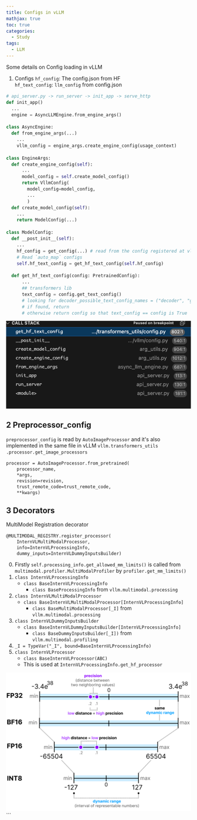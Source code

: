 ```yaml
---
title: Configs in vLLM
mathjax: true
toc: true
categories:
  - Study
tags:
  - LLM
---
```


Some details on Config loading in vLLM
1. Configs
`hf_config`: The config.json from HF  
`hf_text_config`: `llm_config` from config.json
```python
# api_server.py -> run_server -> init_app -> serve_http
def init_app()
  ...
  engine = AsyncLLMEngine.from_engine_args()

class AsyncEngine:
  def from_engine_args(...)
    ...
    vllm_config = engine_args.create_engine_config(usage_context)

class EngineArgs:
  def create_engine_config(self):
      ...
      model_config = self.create_model_config()
      return VllmConfig(
        model_config=model_config,
        ...
        )
  def create_model_config(self):
    ...
    return ModelConfig(...)

class ModelConfig:
  def __post_init__(self):
    ...
    hf_config = get_config(...) # read from the config registered at vllm/transformers_utils/configs/
    # Read `auto_map` configs
    self.hf_text_config = get_hf_text_config(self.hf_config)

  def get_hf_text_config(config: PretrainedConfig):
      ...
      ## transformers lib
      text_config = config.get_text_config()
      # looking for decoder_possible_text_config_names = ("decoder", "generator", "text_config")
      # if found, return 
      # otherwise return config so that text_config == config is True
```
![Alt text](/assets/images/2025/25-06-09-vllm-configs_files/configs.png)

## 2 Preprocessor_config
`preprocessor_config` is read by `AutoImageProcessor` and it's also implemented in the same file in vLLM `vllm.transformers_utils
.processor.get_image_processors`
```
processor = AutoImageProcessor.from_pretrained(
    processor_name,
    *args,
    revision=revision,
    trust_remote_code=trust_remote_code,
    **kwargs)
```

## 3 Decorators
MultiModel Registration decorator
```
@MULTIMODAL_REGISTRY.register_processor(
    InternVLMultiModalProcessor,
    info=InternVLProcessingInfo,
    dummy_inputs=InternVLDummyInputsBuilder)
```
0. Firstly `self.processing_info.get_allowed_mm_limits()` is called from `multimodal.profiler.MultiModalProfiler` by `profiler.get_mm_limits()`
1. `class InternVLProcessingInfo`
    - `class BaseInternVLProcessingInfo`
      - `class BaseProcessingInfo` from `vllm.multimodal.processing`
2. `class InternVLMultiModalProcessor`
    - `class BaseInternVLMultiModalProcessor[InternVLProcessingInfo]`
      - `class BaseMultiModalProcessor[_I]` from `vllm.multimodal.processing`
3. `class InternVLDummyInputsBuilder`
    - `class BaseInternVLDummyInputsBuilder[InternVLProcessingInfo]`
      - `class BaseDummyInputsBuilder[_I])` from `vllm.multimodal.profiling`
4. `_I = TypeVar("_I", bound=BaseInternVLProcessingInfo)`
5. `class InternVLProcessor`
    - `class BaseInternVLProcessor(ABC)`
    - This is used at `InternVLProcessingInfo.get_hf_processor`




![Alt text](/assets/images/2025/25-04-21-4bitquant_files/bf16.png)```

